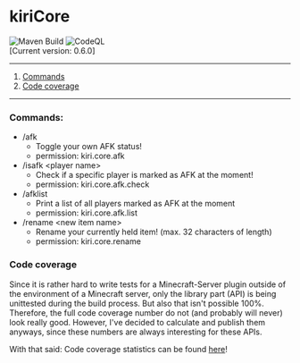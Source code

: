 # kiriCore
![Maven Build](https://github.com/kiriDevs/kiriCore/workflows/Maven%20Build/badge.svg)
![CodeQL](https://github.com/kiriDevs/kiriCore/workflows/CodeQL/badge.svg)
<br>
[Current version: 0.6.0]

---

1. [Commands](#commands)
2. [Code coverage](#code-coverage)

---

### Commands:
- /afk
  - Toggle your own AFK status!
  - permission: kiri.core.afk
- /isafk \<player name>
  - Check if a specific player is marked as AFK at the moment!
  - permission: kiri.core.afk.check
- /afklist
  - Print a list of all players marked as AFK at the moment
  - permission: kiri.core.afk.list
- /rename \<new item name>
  - Rename your currently held item! (max. 32 characters of length)
  - permission: kiri.core.rename


### Code coverage
Since it is rather hard to write tests for a Minecraft-Server plugin outside of the environment of a Minecraft server, only the library part (API) is being unittested during the build process. But also that isn't possible 100%. Therefore, the full code coverage number do not (and probably will never) look really good. However, I've decided to calculate and publish them anyways, since these numbers are always interesting for these APIs.

With that said:
Code coverage statistics can be found [here](https://codecov.io/gh/kiriDevs/kiriCore)!
